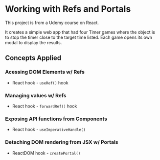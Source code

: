 # Working with Refs and Portals

This project is from a Udemy course on React.

It creates a simple web app that had four Timer games where the object is to stop the timer close to the target time listed. Each game opens its own modal to display the results.

## Concepts Applied

### Acessing DOM Elements w/ Refs

- React hook - `useRef()` hook

### Managing values w/ Refs

- React hook - `forwardRef()` hook

### Exposing API functions from Components

- React hook - `useImperativeHandle()`

### Detaching DOM rendering from JSX w/ Portals

- ReactDOM hook - `createPortal()`
